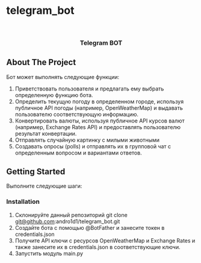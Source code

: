 # telegram_bot
<br/>
<p align="center">
  <h3 align="center">Telegram BOT</h3>

</p>



## About The Project

Бот может выполнять следующие функции:
1. Приветствовать пользователя и предлагать ему выбрать определенную функцию бота.
2. Определить текущую погоду в определенном городе, используя публичное API погоды (например, OpenWeatherMap) и выдавать пользователю соответствующую информацию.
3. Конвертировать валюты, используя публичное API курсов валют (например, Exchange Rates API) и предоставлять пользователю результат конвертации.
4. Отправлять случайную картинку с милыми животными
5. Создавать опросы (polls) и отправлять их в групповой чат с определенным вопросом и вариантами ответов.

## Getting Started

Выполните следующие шаги:

### Installation

1. Склонируйте данный репозиторий git clone git@github.com:andro1d1/telegram_bot.git
1. Создайте бота с помощью @BotFather и занесите токен в credentials.json
2. Получите API ключи с ресурсов OpenWeatherMap и Exchange Rates и также занесите их в credentials.json в соответствующие ключи.
3. Запустить модуль main.py
